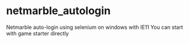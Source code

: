# netmarble_autologin
Netmarble auto-login using selenium on windows with IE11
You can start with game starter directly
